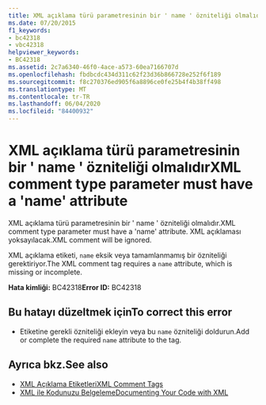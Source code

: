 ```yaml
---
title: XML açıklama türü parametresinin bir ' name ' özniteliği olmalıdır
ms.date: 07/20/2015
f1_keywords:
- bc42318
- vbc42318
helpviewer_keywords:
- BC42318
ms.assetid: 2c7a6340-46f0-4ace-a573-60ea7166707d
ms.openlocfilehash: fbdbcdc434d311c62f23d36b866728e252f6f189
ms.sourcegitcommit: f8c270376ed905f6a8896ce0fe25b4f4b38ff498
ms.translationtype: MT
ms.contentlocale: tr-TR
ms.lasthandoff: 06/04/2020
ms.locfileid: "84400932"
---
```

# <a name="xml-comment-type-parameter-must-have-a-name-attribute"></a><span data-ttu-id="c0a22-102">XML açıklama türü parametresinin bir ' name ' özniteliği olmalıdır</span><span class="sxs-lookup"><span data-stu-id="c0a22-102">XML comment type parameter must have a 'name' attribute</span></span>
<span data-ttu-id="c0a22-103">XML açıklama türü parametresinin bir ' name ' özniteliği olmalıdır.</span><span class="sxs-lookup"><span data-stu-id="c0a22-103">XML comment type parameter must have a 'name' attribute.</span></span> <span data-ttu-id="c0a22-104">XML açıklaması yoksayılacak.</span><span class="sxs-lookup"><span data-stu-id="c0a22-104">XML comment will be ignored.</span></span>  
  
 <span data-ttu-id="c0a22-105">XML açıklama etiketi, `name` eksik veya tamamlanmamış bir özniteliği gerektiriyor.</span><span class="sxs-lookup"><span data-stu-id="c0a22-105">The XML comment tag requires a `name` attribute, which is missing or incomplete.</span></span>  
  
 <span data-ttu-id="c0a22-106">**Hata kimliği:** BC42318</span><span class="sxs-lookup"><span data-stu-id="c0a22-106">**Error ID:** BC42318</span></span>  
  
## <a name="to-correct-this-error"></a><span data-ttu-id="c0a22-107">Bu hatayı düzeltmek için</span><span class="sxs-lookup"><span data-stu-id="c0a22-107">To correct this error</span></span>  
  
- <span data-ttu-id="c0a22-108">Etiketine gerekli özniteliği ekleyin veya bu `name` özniteliği doldurun.</span><span class="sxs-lookup"><span data-stu-id="c0a22-108">Add or complete the required `name` attribute to the tag.</span></span>  
  
## <a name="see-also"></a><span data-ttu-id="c0a22-109">Ayrıca bkz.</span><span class="sxs-lookup"><span data-stu-id="c0a22-109">See also</span></span>

- [<span data-ttu-id="c0a22-110">XML Açıklama Etiketleri</span><span class="sxs-lookup"><span data-stu-id="c0a22-110">XML Comment Tags</span></span>](../language-reference/xmldoc/index.md)
- [<span data-ttu-id="c0a22-111">XML ile Kodunuzu Belgeleme</span><span class="sxs-lookup"><span data-stu-id="c0a22-111">Documenting Your Code with XML</span></span>](../programming-guide/program-structure/documenting-your-code-with-xml.md)
